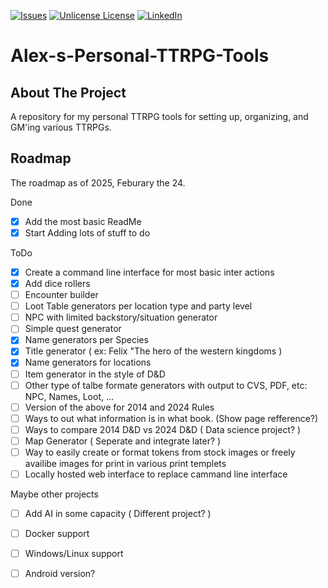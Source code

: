 <!-- PROJECT SHIELDS -->
[![Issues][issues-shield]][issues-url]
[![Unlicense License][license-shield]][license-url]
[![LinkedIn][linkedin-shield]][linkedin-url]


# Alex-s-Personal-TTRPG-Tools

<!-- ABOUT THE PROJECT -->
## About The Project

A repository for my personal TTRPG tools for setting up, organizing, and GM'ing various TTRPGs.


<!-- ROADMAP -->
## Roadmap

The roadmap as of 2025, Feburary the 24.

Done
- [x] Add the most basic ReadMe
- [x] Start Adding lots of stuff to do

ToDo      
- [x] Create a command line interface for most basic inter actions
- [x] Add dice rollers
- [ ] Encounter builder
- [ ] Loot Table generators per location type and party level
- [ ] NPC with limited backstory/situation generator
- [ ] Simple quest generator
- [x] Name generators per Species
- [x] Title generator ( ex: Felix "The hero of the western kingdoms )
- [x] Name generators for locations
- [ ] Item generator in the style of D&D
- [ ] Other type of talbe formate generators with output to CVS, PDF, etc: NPC, Names, Loot, ...
- [ ] Version of the above for 2014 and 2024 Rules
- [ ] Ways to out what information is in what book. (Show page refference?)
- [ ] Ways to compare 2014 D&D vs 2024 D&D ( Data science project? )
- [ ] Map Generator ( Seperate and integrate later? )
- [ ] Way to easily create or format tokens from stock images or freely availibe images for print in various print templets
- [ ] Locally hosted web interface to replace cammand line interface

Maybe other projects
- [ ] Add AI in some capacity ( Different project? )
- [ ] Docker support
- [ ] Windows/Linux support
- [ ] Android version?
 

<!-- TODO
See the [open issues](https://github.com/othneildrew/Best-README-Template/issues) for a full list of proposed features (and known issues).
-->


<!-- MARKDOWN LINKS & IMAGES -->
<!-- https://www.markdownguide.org/basic-syntax/#reference-style-links -->
[issues-shield]: https://img.shields.io/github/issues/othneildrew/Best-README-Template.svg?style=for-the-badge
[issues-url]: https://github.com/Enza514/Alex-s-Personal-TTRPG-Tools/issues
[license-shield]: https://img.shields.io/github/license/othneildrew/Best-README-Template.svg?style=for-the-badge
[license-url]: https://github.com/Enza514/Alex-s-Personal-TTRPG-Tools/blob/master/LICENSE.txt
[linkedin-shield]: https://img.shields.io/badge/-LinkedIn-black.svg?style=for-the-badge&logo=linkedin&colorB=555
[linkedin-url]: https://www.linkedin.com/in/alex-stewart-99581398/
